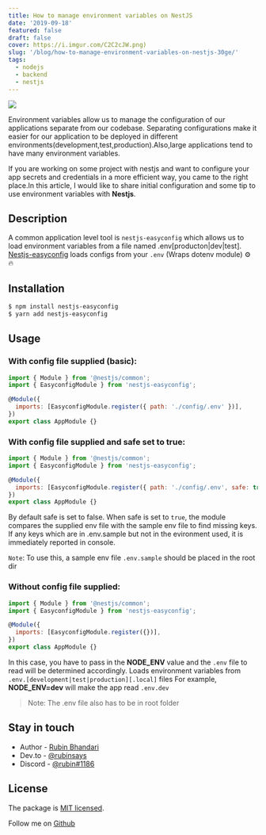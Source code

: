 ```yaml
---
title: How to manage environment variables on NestJS
date: '2019-09-18'
featured: false
draft: false
cover: https://i.imgur.com/C2C2cJW.png)
slug: '/blog/how-to-manage-environment-variables-on-nestjs-30ge/'
tags:
  - nodejs
  - backend
  - nestjs
---
```


![](https://i.imgur.com/C2C2cJW.png)

Environment variables allow us to manage the configuration of our applications separate from our codebase. Separating configurations make it easier for our application to be deployed in different environments(development,test,production).Also,large applications tend to have many environment variables.

If you are working on some project with nestjs and want to configure your app secrets and credentials in a more efficient way, you came to the right place.In this article, I would like to share initial configuration and some tip to use environment variables with <b>Nestjs</b>.

## Description

A common application level tool is `nestjs-easyconfig` which allows us to load environment variables from a file named .env[producton|dev|test].
[Nestjs-easyconfig](https://github.com/rubiin/nestjs-easyconfig) loads configs from your `.env` (Wraps dotenv module) ⚙️ 🔥

## Installation

```bash
$ npm install nestjs-easyconfig
$ yarn add nestjs-easyconfig
```

## Usage

### With config file supplied (basic):

```javascript
import { Module } from '@nestjs/common';
import { EasyconfigModule } from 'nestjs-easyconfig';

@Module({
  imports: [EasyconfigModule.register({ path: './config/.env' })],
})
export class AppModule {}
```

### With config file supplied and safe set to true:

```javascript
import { Module } from '@nestjs/common';
import { EasyconfigModule } from 'nestjs-easyconfig';

@Module({
  imports: [EasyconfigModule.register({ path: './config/.env', safe: true })],
})
export class AppModule {}
```

By default safe is set to false. When safe is set to `true`, the module compares the supplied env
file with the sample env file to find missing keys. If any keys which are in .env.sample but not in the evironment used, it is immediately reported in console.

`Note`: To use this, a sample env file `.env.sample` should be placed in the root dir

### Without config file supplied:

```javascript
import { Module } from '@nestjs/common';
import { EasyconfigModule } from 'nestjs-easyconfig';

@Module({
  imports: [EasyconfigModule.register({})],
})
export class AppModule {}
```

In this case, you have to pass in the <b>NODE_ENV</b> value and the `.env` file to read will be determined accordingly.
Loads environment variables from `.env.[development|test|production][.local]` files
For example, <b>NODE_ENV=dev</b> will make the app read `.env.dev`

> Note: The .env file also has to be in root folder

## Stay in touch

- Author - [Rubin Bhandari](https://github.com/rubiin)
- Dev․to - [@rubinsays](https://dev.to/rubinsays)
- Discord - [@rubin#1186](https://discordapp.com/)

## License

The package is [MIT licensed](LICENSE).

Follow me on [Github](https://github.com/rubiin)
